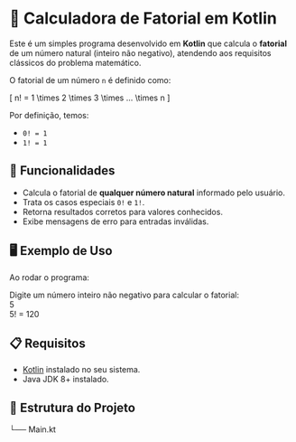# 📐 Calculadora de Fatorial em Kotlin

Este é um simples programa desenvolvido em **Kotlin** que calcula o **fatorial** de um número natural (inteiro não negativo), atendendo aos requisitos clássicos do problema matemático.  

O fatorial de um número `n` é definido como:

\[
n! = 1 \times 2 \times 3 \times ... \times n
\]

Por definição, temos:
- `0! = 1`
- `1! = 1`

## 🚀 Funcionalidades

- Calcula o fatorial de **qualquer número natural** informado pelo usuário.
- Trata os casos especiais `0!` e `1!`.
- Retorna resultados corretos para valores conhecidos.
- Exibe mensagens de erro para entradas inválidas.

## 🖥️ Exemplo de Uso

Ao rodar o programa:

Digite um número inteiro não negativo para calcular o fatorial:  
5  
5! = 120


## 📋 Requisitos

- [Kotlin](https://kotlinlang.org/) instalado no seu sistema.
- Java JDK 8+ instalado.

## 📂 Estrutura do Projeto

└── Main.kt

